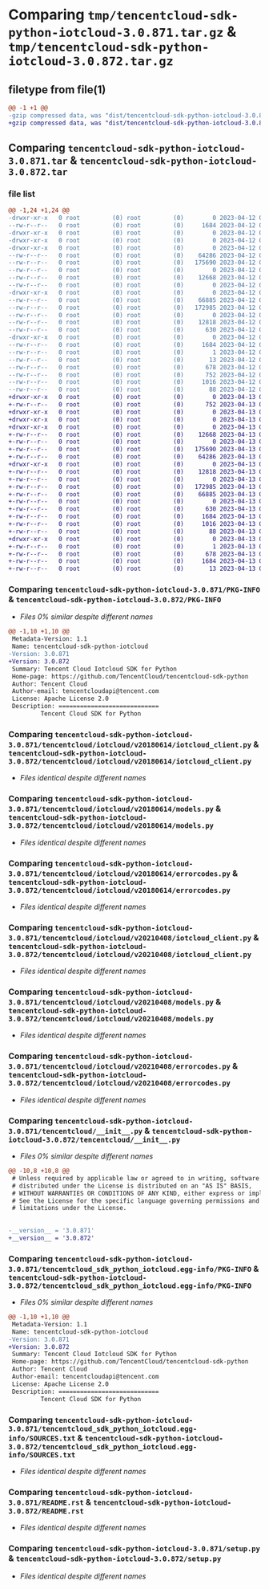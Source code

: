 # Comparing `tmp/tencentcloud-sdk-python-iotcloud-3.0.871.tar.gz` & `tmp/tencentcloud-sdk-python-iotcloud-3.0.872.tar.gz`

## filetype from file(1)

```diff
@@ -1 +1 @@
-gzip compressed data, was "dist/tencentcloud-sdk-python-iotcloud-3.0.871.tar", last modified: Wed Apr 12 00:27:01 2023, max compression
+gzip compressed data, was "dist/tencentcloud-sdk-python-iotcloud-3.0.872.tar", last modified: Thu Apr 13 00:43:48 2023, max compression
```

## Comparing `tencentcloud-sdk-python-iotcloud-3.0.871.tar` & `tencentcloud-sdk-python-iotcloud-3.0.872.tar`

### file list

```diff
@@ -1,24 +1,24 @@
-drwxr-xr-x   0 root         (0) root         (0)        0 2023-04-12 00:27:01.000000 tencentcloud-sdk-python-iotcloud-3.0.871/
--rw-r--r--   0 root         (0) root         (0)     1684 2023-04-12 00:27:01.000000 tencentcloud-sdk-python-iotcloud-3.0.871/PKG-INFO
-drwxr-xr-x   0 root         (0) root         (0)        0 2023-04-12 00:27:01.000000 tencentcloud-sdk-python-iotcloud-3.0.871/tencentcloud/
-drwxr-xr-x   0 root         (0) root         (0)        0 2023-04-12 00:27:01.000000 tencentcloud-sdk-python-iotcloud-3.0.871/tencentcloud/iotcloud/
-drwxr-xr-x   0 root         (0) root         (0)        0 2023-04-12 00:27:01.000000 tencentcloud-sdk-python-iotcloud-3.0.871/tencentcloud/iotcloud/v20180614/
--rw-r--r--   0 root         (0) root         (0)    64286 2023-04-12 00:27:01.000000 tencentcloud-sdk-python-iotcloud-3.0.871/tencentcloud/iotcloud/v20180614/iotcloud_client.py
--rw-r--r--   0 root         (0) root         (0)   175690 2023-04-12 00:27:01.000000 tencentcloud-sdk-python-iotcloud-3.0.871/tencentcloud/iotcloud/v20180614/models.py
--rw-r--r--   0 root         (0) root         (0)        0 2023-04-12 00:27:01.000000 tencentcloud-sdk-python-iotcloud-3.0.871/tencentcloud/iotcloud/v20180614/__init__.py
--rw-r--r--   0 root         (0) root         (0)    12668 2023-04-12 00:27:01.000000 tencentcloud-sdk-python-iotcloud-3.0.871/tencentcloud/iotcloud/v20180614/errorcodes.py
--rw-r--r--   0 root         (0) root         (0)        0 2023-04-12 00:27:01.000000 tencentcloud-sdk-python-iotcloud-3.0.871/tencentcloud/iotcloud/__init__.py
-drwxr-xr-x   0 root         (0) root         (0)        0 2023-04-12 00:27:01.000000 tencentcloud-sdk-python-iotcloud-3.0.871/tencentcloud/iotcloud/v20210408/
--rw-r--r--   0 root         (0) root         (0)    66885 2023-04-12 00:27:01.000000 tencentcloud-sdk-python-iotcloud-3.0.871/tencentcloud/iotcloud/v20210408/iotcloud_client.py
--rw-r--r--   0 root         (0) root         (0)   172985 2023-04-12 00:27:01.000000 tencentcloud-sdk-python-iotcloud-3.0.871/tencentcloud/iotcloud/v20210408/models.py
--rw-r--r--   0 root         (0) root         (0)        0 2023-04-12 00:27:01.000000 tencentcloud-sdk-python-iotcloud-3.0.871/tencentcloud/iotcloud/v20210408/__init__.py
--rw-r--r--   0 root         (0) root         (0)    12818 2023-04-12 00:27:01.000000 tencentcloud-sdk-python-iotcloud-3.0.871/tencentcloud/iotcloud/v20210408/errorcodes.py
--rw-r--r--   0 root         (0) root         (0)      630 2023-04-12 00:27:01.000000 tencentcloud-sdk-python-iotcloud-3.0.871/tencentcloud/__init__.py
-drwxr-xr-x   0 root         (0) root         (0)        0 2023-04-12 00:27:01.000000 tencentcloud-sdk-python-iotcloud-3.0.871/tencentcloud_sdk_python_iotcloud.egg-info/
--rw-r--r--   0 root         (0) root         (0)     1684 2023-04-12 00:27:01.000000 tencentcloud-sdk-python-iotcloud-3.0.871/tencentcloud_sdk_python_iotcloud.egg-info/PKG-INFO
--rw-r--r--   0 root         (0) root         (0)        1 2023-04-12 00:27:01.000000 tencentcloud-sdk-python-iotcloud-3.0.871/tencentcloud_sdk_python_iotcloud.egg-info/dependency_links.txt
--rw-r--r--   0 root         (0) root         (0)       13 2023-04-12 00:27:01.000000 tencentcloud-sdk-python-iotcloud-3.0.871/tencentcloud_sdk_python_iotcloud.egg-info/top_level.txt
--rw-r--r--   0 root         (0) root         (0)      678 2023-04-12 00:27:01.000000 tencentcloud-sdk-python-iotcloud-3.0.871/tencentcloud_sdk_python_iotcloud.egg-info/SOURCES.txt
--rw-r--r--   0 root         (0) root         (0)      752 2023-04-12 00:27:01.000000 tencentcloud-sdk-python-iotcloud-3.0.871/README.rst
--rw-r--r--   0 root         (0) root         (0)     1016 2023-04-12 00:27:01.000000 tencentcloud-sdk-python-iotcloud-3.0.871/setup.py
--rw-r--r--   0 root         (0) root         (0)       88 2023-04-12 00:27:01.000000 tencentcloud-sdk-python-iotcloud-3.0.871/setup.cfg
+drwxr-xr-x   0 root         (0) root         (0)        0 2023-04-13 00:43:48.000000 tencentcloud-sdk-python-iotcloud-3.0.872/
+-rw-r--r--   0 root         (0) root         (0)      752 2023-04-13 00:43:48.000000 tencentcloud-sdk-python-iotcloud-3.0.872/README.rst
+drwxr-xr-x   0 root         (0) root         (0)        0 2023-04-13 00:43:48.000000 tencentcloud-sdk-python-iotcloud-3.0.872/tencentcloud/
+drwxr-xr-x   0 root         (0) root         (0)        0 2023-04-13 00:43:48.000000 tencentcloud-sdk-python-iotcloud-3.0.872/tencentcloud/iotcloud/
+drwxr-xr-x   0 root         (0) root         (0)        0 2023-04-13 00:43:48.000000 tencentcloud-sdk-python-iotcloud-3.0.872/tencentcloud/iotcloud/v20180614/
+-rw-r--r--   0 root         (0) root         (0)    12668 2023-04-13 00:43:48.000000 tencentcloud-sdk-python-iotcloud-3.0.872/tencentcloud/iotcloud/v20180614/errorcodes.py
+-rw-r--r--   0 root         (0) root         (0)        0 2023-04-13 00:43:48.000000 tencentcloud-sdk-python-iotcloud-3.0.872/tencentcloud/iotcloud/v20180614/__init__.py
+-rw-r--r--   0 root         (0) root         (0)   175690 2023-04-13 00:43:48.000000 tencentcloud-sdk-python-iotcloud-3.0.872/tencentcloud/iotcloud/v20180614/models.py
+-rw-r--r--   0 root         (0) root         (0)    64286 2023-04-13 00:43:48.000000 tencentcloud-sdk-python-iotcloud-3.0.872/tencentcloud/iotcloud/v20180614/iotcloud_client.py
+drwxr-xr-x   0 root         (0) root         (0)        0 2023-04-13 00:43:48.000000 tencentcloud-sdk-python-iotcloud-3.0.872/tencentcloud/iotcloud/v20210408/
+-rw-r--r--   0 root         (0) root         (0)    12818 2023-04-13 00:43:48.000000 tencentcloud-sdk-python-iotcloud-3.0.872/tencentcloud/iotcloud/v20210408/errorcodes.py
+-rw-r--r--   0 root         (0) root         (0)        0 2023-04-13 00:43:48.000000 tencentcloud-sdk-python-iotcloud-3.0.872/tencentcloud/iotcloud/v20210408/__init__.py
+-rw-r--r--   0 root         (0) root         (0)   172985 2023-04-13 00:43:48.000000 tencentcloud-sdk-python-iotcloud-3.0.872/tencentcloud/iotcloud/v20210408/models.py
+-rw-r--r--   0 root         (0) root         (0)    66885 2023-04-13 00:43:48.000000 tencentcloud-sdk-python-iotcloud-3.0.872/tencentcloud/iotcloud/v20210408/iotcloud_client.py
+-rw-r--r--   0 root         (0) root         (0)        0 2023-04-13 00:43:48.000000 tencentcloud-sdk-python-iotcloud-3.0.872/tencentcloud/iotcloud/__init__.py
+-rw-r--r--   0 root         (0) root         (0)      630 2023-04-13 00:43:48.000000 tencentcloud-sdk-python-iotcloud-3.0.872/tencentcloud/__init__.py
+-rw-r--r--   0 root         (0) root         (0)     1684 2023-04-13 00:43:48.000000 tencentcloud-sdk-python-iotcloud-3.0.872/PKG-INFO
+-rw-r--r--   0 root         (0) root         (0)     1016 2023-04-13 00:43:48.000000 tencentcloud-sdk-python-iotcloud-3.0.872/setup.py
+-rw-r--r--   0 root         (0) root         (0)       88 2023-04-13 00:43:48.000000 tencentcloud-sdk-python-iotcloud-3.0.872/setup.cfg
+drwxr-xr-x   0 root         (0) root         (0)        0 2023-04-13 00:43:48.000000 tencentcloud-sdk-python-iotcloud-3.0.872/tencentcloud_sdk_python_iotcloud.egg-info/
+-rw-r--r--   0 root         (0) root         (0)        1 2023-04-13 00:43:48.000000 tencentcloud-sdk-python-iotcloud-3.0.872/tencentcloud_sdk_python_iotcloud.egg-info/dependency_links.txt
+-rw-r--r--   0 root         (0) root         (0)      678 2023-04-13 00:43:48.000000 tencentcloud-sdk-python-iotcloud-3.0.872/tencentcloud_sdk_python_iotcloud.egg-info/SOURCES.txt
+-rw-r--r--   0 root         (0) root         (0)     1684 2023-04-13 00:43:48.000000 tencentcloud-sdk-python-iotcloud-3.0.872/tencentcloud_sdk_python_iotcloud.egg-info/PKG-INFO
+-rw-r--r--   0 root         (0) root         (0)       13 2023-04-13 00:43:48.000000 tencentcloud-sdk-python-iotcloud-3.0.872/tencentcloud_sdk_python_iotcloud.egg-info/top_level.txt
```

### Comparing `tencentcloud-sdk-python-iotcloud-3.0.871/PKG-INFO` & `tencentcloud-sdk-python-iotcloud-3.0.872/PKG-INFO`

 * *Files 0% similar despite different names*

```diff
@@ -1,10 +1,10 @@
 Metadata-Version: 1.1
 Name: tencentcloud-sdk-python-iotcloud
-Version: 3.0.871
+Version: 3.0.872
 Summary: Tencent Cloud Iotcloud SDK for Python
 Home-page: https://github.com/TencentCloud/tencentcloud-sdk-python
 Author: Tencent Cloud
 Author-email: tencentcloudapi@tencent.com
 License: Apache License 2.0
 Description: ============================
         Tencent Cloud SDK for Python
```

### Comparing `tencentcloud-sdk-python-iotcloud-3.0.871/tencentcloud/iotcloud/v20180614/iotcloud_client.py` & `tencentcloud-sdk-python-iotcloud-3.0.872/tencentcloud/iotcloud/v20180614/iotcloud_client.py`

 * *Files identical despite different names*

### Comparing `tencentcloud-sdk-python-iotcloud-3.0.871/tencentcloud/iotcloud/v20180614/models.py` & `tencentcloud-sdk-python-iotcloud-3.0.872/tencentcloud/iotcloud/v20180614/models.py`

 * *Files identical despite different names*

### Comparing `tencentcloud-sdk-python-iotcloud-3.0.871/tencentcloud/iotcloud/v20180614/errorcodes.py` & `tencentcloud-sdk-python-iotcloud-3.0.872/tencentcloud/iotcloud/v20180614/errorcodes.py`

 * *Files identical despite different names*

### Comparing `tencentcloud-sdk-python-iotcloud-3.0.871/tencentcloud/iotcloud/v20210408/iotcloud_client.py` & `tencentcloud-sdk-python-iotcloud-3.0.872/tencentcloud/iotcloud/v20210408/iotcloud_client.py`

 * *Files identical despite different names*

### Comparing `tencentcloud-sdk-python-iotcloud-3.0.871/tencentcloud/iotcloud/v20210408/models.py` & `tencentcloud-sdk-python-iotcloud-3.0.872/tencentcloud/iotcloud/v20210408/models.py`

 * *Files identical despite different names*

### Comparing `tencentcloud-sdk-python-iotcloud-3.0.871/tencentcloud/iotcloud/v20210408/errorcodes.py` & `tencentcloud-sdk-python-iotcloud-3.0.872/tencentcloud/iotcloud/v20210408/errorcodes.py`

 * *Files identical despite different names*

### Comparing `tencentcloud-sdk-python-iotcloud-3.0.871/tencentcloud/__init__.py` & `tencentcloud-sdk-python-iotcloud-3.0.872/tencentcloud/__init__.py`

 * *Files 0% similar despite different names*

```diff
@@ -10,8 +10,8 @@
 # Unless required by applicable law or agreed to in writing, software
 # distributed under the License is distributed on an "AS IS" BASIS,
 # WITHOUT WARRANTIES OR CONDITIONS OF ANY KIND, either express or implied.
 # See the License for the specific language governing permissions and
 # limitations under the License.
 
 
-__version__ = '3.0.871'
+__version__ = '3.0.872'
```

### Comparing `tencentcloud-sdk-python-iotcloud-3.0.871/tencentcloud_sdk_python_iotcloud.egg-info/PKG-INFO` & `tencentcloud-sdk-python-iotcloud-3.0.872/tencentcloud_sdk_python_iotcloud.egg-info/PKG-INFO`

 * *Files 0% similar despite different names*

```diff
@@ -1,10 +1,10 @@
 Metadata-Version: 1.1
 Name: tencentcloud-sdk-python-iotcloud
-Version: 3.0.871
+Version: 3.0.872
 Summary: Tencent Cloud Iotcloud SDK for Python
 Home-page: https://github.com/TencentCloud/tencentcloud-sdk-python
 Author: Tencent Cloud
 Author-email: tencentcloudapi@tencent.com
 License: Apache License 2.0
 Description: ============================
         Tencent Cloud SDK for Python
```

### Comparing `tencentcloud-sdk-python-iotcloud-3.0.871/tencentcloud_sdk_python_iotcloud.egg-info/SOURCES.txt` & `tencentcloud-sdk-python-iotcloud-3.0.872/tencentcloud_sdk_python_iotcloud.egg-info/SOURCES.txt`

 * *Files identical despite different names*

### Comparing `tencentcloud-sdk-python-iotcloud-3.0.871/README.rst` & `tencentcloud-sdk-python-iotcloud-3.0.872/README.rst`

 * *Files identical despite different names*

### Comparing `tencentcloud-sdk-python-iotcloud-3.0.871/setup.py` & `tencentcloud-sdk-python-iotcloud-3.0.872/setup.py`

 * *Files identical despite different names*

